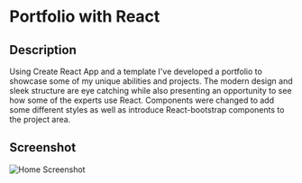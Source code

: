 # Portfolio with React

## Description
Using Create React App and a template I've developed a portfolio to showcase some of my unique abilities and projects. The modern design and sleek structure are eye catching while also presenting an opportunity to see how some of the experts use React. Components were changed to add some different styles as well as introduce React-bootstrap components to the project area.

## Screenshot
![Home Screenshot](/public/images/portfolio_screenshot.png)